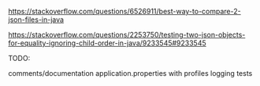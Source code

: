 https://stackoverflow.com/questions/6526911/best-way-to-compare-2-json-files-in-java

https://stackoverflow.com/questions/2253750/testing-two-json-objects-for-equality-ignoring-child-order-in-java/9233545#9233545


TODO:

comments/documentation
application.properties with profiles
logging
tests